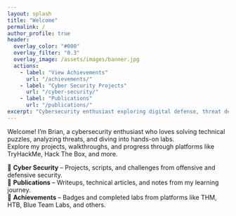 ```yaml
---
layout: splash
title: "Welcome"
permalink: /
author_profile: true
header:
  overlay_color: "#000"
  overlay_filter: "0.3"
  overlay_image: /assets/images/banner.jpg
  actions:
    - label: "View Achievements"
      url: "/achievements/"
    - label: "Cyber Security Projects"
      url: "/cyber-security/"
    - label: "Publications"
      url: "/publications/"
excerpt: "Cybersecurity enthusiast exploring digital defense, threat detection, and secure software development."
---
```


Welcome! I’m Brian, a cybersecurity enthusiast who loves solving technical puzzles, analyzing threats, and diving into hands-on labs.  
Explore my projects, walkthroughs, and progress through platforms like TryHackMe, Hack The Box, and more.

🔐 **Cyber Security** – Projects, scripts, and challenges from offensive and defensive security.  
📝 **Publications** – Writeups, technical articles, and notes from my learning journey.  
🏅 **Achievements** – Badges and completed labs from platforms like THM, HTB, Blue Team Labs, and others.
